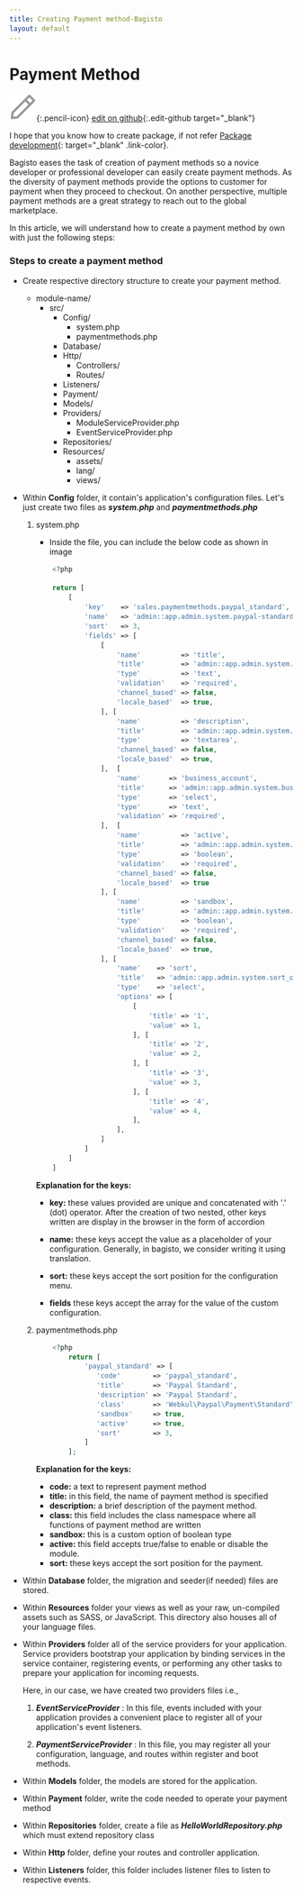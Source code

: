 ```yaml
---
title: Creating Payment method-Bagisto
layout: default
---
```


# Payment Method

![](assets/images/icons/Icon-Pencil-Large.svg){:.pencil-icon}
[edit on github](https://github.com/bagisto/bagisto-docs/blob/master/create_payment_method.md){:.edit-github target="\_blank"}

I hope that you know how to create package, if not refer [Package development](create_package.md){: target="\_blank" .link-color}.

Bagisto eases the task of creation of payment methods so a novice developer or professional developer can easily create payment methods. As the diversity of payment methods provide the options to customer for payment when they proceed to checkout. On another perspective, multiple payment methods are a great strategy to reach out to the global marketplace.

In this article, we will understand how to create a payment method by own with just the following steps:

### Steps to create a payment method

- Create respective directory structure to create your payment method.

    - module-name/
        - src/
            - Config/
                - system.php
                - paymentmethods.php
            - Database/
            - Http/
                - Controllers/
                - Routes/
            - Listeners/
            - Payment/
            - Models/
            - Providers/
                - ModuleServiceProvider.php
                - EventServiceProvider.php
            - Repositories/
            - Resources/
                - assets/
                - lang/
                - views/

- Within **Config** folder, it contain's application's configuration files. Let's just create two files as **_system.php_** and **_paymentmethods.php_**

   1. system.php



        - Inside the file, you can include the below code as shown in image

        ```php
            <?php

            return [
                [
                    'key'    => 'sales.paymentmethods.paypal_standard',
                    'name'   => 'admin::app.admin.system.paypal-standard',
                    'sort'   => 3,
                    'fields' => [
                        [
                            'name'          => 'title',
                            'title'         => 'admin::app.admin.system.title',
                            'type'          => 'text',
                            'validation'    => 'required',
                            'channel_based' => false,
                            'locale_based'  => true,
                        ], [
                            'name'          => 'description',
                            'title'         => 'admin::app.admin.system.description',
                            'type'          => 'textarea',
                            'channel_based' => false,
                            'locale_based'  => true,
                        ],  [
                            'name'       => 'business_account',
                            'title'      => 'admin::app.admin.system.business-account',
                            'type'       => 'select',
                            'type'       => 'text',
                            'validation' => 'required',
                        ],  [
                            'name'          => 'active',
                            'title'         => 'admin::app.admin.system.status',
                            'type'          => 'boolean',
                            'validation'    => 'required',
                            'channel_based' => false,
                            'locale_based'  => true
                        ], [
                            'name'          => 'sandbox',
                            'title'         => 'admin::app.admin.system.sandbox',
                            'type'          => 'boolean',
                            'validation'    => 'required',
                            'channel_based' => false,
                            'locale_based'  => true,
                        ], [
                            'name'    => 'sort',
                            'title'   => 'admin::app.admin.system.sort_order',
                            'type'    => 'select',
                            'options' => [
                                [
                                    'title' => '1',
                                    'value' => 1,
                                ], [
                                    'title' => '2',
                                    'value' => 2,
                                ], [
                                    'title' => '3',
                                    'value' => 3,
                                ], [
                                    'title' => '4',
                                    'value' => 4,
                                ],
                            ],
                        ]
                    ]
                ]
            ]
        ```

        <!-- ![system-configuration](assets/images/Bagisto_Docs_Images/payment-config-1.png){: .screenshot-dimension .center} -->

        <b>Explanation for the keys:</b>

        - <b>key:</b> these values provided are unique and concatenated with '.' (dot) operator. After the creation of two nested, other keys written are display in the browser in the form of accordion

        - <b>name:</b> these keys accept the value as a placeholder of your configuration. Generally, in bagisto, we consider writing it using translation.

        - <b>sort:</b> these keys accept the sort position for the configuration menu.

        - <b>fields</b> these keys accept the array for the value of the custom configuration.


    2. paymentmethods.php

        <!-- ![payment-method-configuration](assets/images/Bagisto_Docs_Images/payment-config-2.png){:  .screenshot-dimension .center} -->

        ```php
            <?php
                return [
                    'paypal_standard' => [
                       'code'        => 'paypal_standard',
                       'title'       => 'Paypal Standard',
                       'description' => 'Paypal Standard',
                       'class'       => 'Webkul\Paypal\Payment\Standard',
                       'sandbox'     => true,
                       'active'      => true,
                       'sort'        => 3,
                    ]
                ];
        ```

        <b>Explanation for the keys:</b>

        - <b>code:</b> a text to represent payment method
        - <b>title:</b> in this field, the name of payment method is specified
        - <b>description:</b> a brief description of the payment method.
        - <b>class:</b> this field includes the class namespace where all functions of payment method are written
        - <b>sandbox:</b> this is a custom option of boolean type
        - <b>active:</b> this field accepts true/false to enable or disable the module.
        - <b>sort:</b> these keys accept the sort position for the payment.

- Within **Database** folder, the migration and seeder(if needed) files are stored.

- Within **Resources** folder your views as well as your raw, un-compiled assets such as SASS, or JavaScript. This directory also houses all of your language files.

- Within **Providers** folder all of the service providers for your application. Service providers bootstrap your application by binding services in the service container, registering events, or performing any other tasks to prepare your application for incoming requests.

  Here, in our case, we have created two providers files i.e.,

  1. **_EventServiceProvider_** : In this file, events included with your application provides a convenient place to register all of your application's event listeners.

  2. **_PaymentServiceProvider_** : In this file, you may register all your configuration, language, and routes within register and boot methods.

* Within **Models** folder, the models are stored for the application.

* Within **Payment** folder, write the code needed to operate your payment method

* Within **Repositories** folder, create a file as **_HelloWorldRepository.php_** which must extend repository class

* Within **Http** folder, define your routes and controller application.

* Within **Listeners** folder, this folder includes listener files to listen to respective events.
